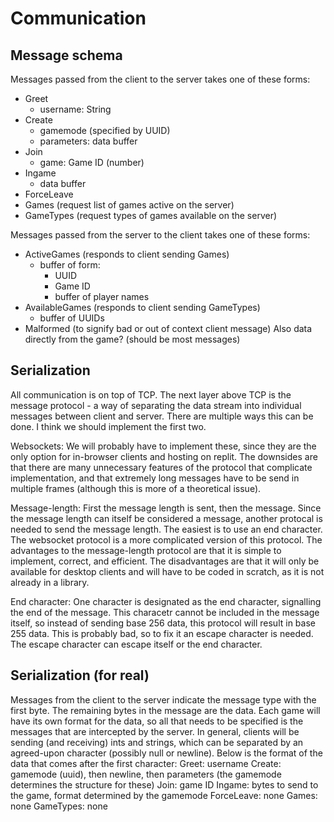 # Communication

## Message schema

Messages passed from the client to the server takes one of these forms:

- Greet
    - username: String
- Create
    - gamemode (specified by UUID)
    - parameters: data buffer
- Join
    - game: Game ID (number)
- Ingame
    - data buffer
- ForceLeave
- Games (request list of games active on the server)
- GameTypes (request types of games available on the server)

Messages passed from the server to the client takes one of these forms:

- ActiveGames (responds to client sending Games)
    - buffer of form:
        - UUID
        - Game ID
        - buffer of player names
- AvailableGames (responds to client sending GameTypes)
    - buffer of UUIDs
- Malformed (to signify bad or out of context client message)
Also data directly from the game? (should be most messages)
## Serialization
All communication is on top of TCP. The next layer above TCP is the message protocol - a way of separating the data stream into individual messages between client and server. There are multiple ways this can be done. I think we should implement the first two.

Websockets: We will probably have to implement these, since they are the only option for in-browser clients and hosting on replit. The downsides are that there are many unnecessary features of the protocol that complicate implementation, and that extremely long messages have to be send in multiple frames (although this is more of a theoretical issue).

Message-length: First the message length is sent, then the message. Since the message length can itself be considered a message, another protocal is needed to send the message length. The easiest is to use an end character. The websocket protocol is a more complicated version of this protocol. The advantages to the message-length protocol are that it is simple to implement, correct, and efficient. The disadvantages are that it will only be available for desktop clients and will have to be coded in scratch, as it is not already in a library.

End character: One character is designated as the end character, signalling the end of the message. This characetr cannot be included in the message itself, so instead of sending base 256 data, this protocol will result in base 255 data. This is probably bad, so to fix it an escape character is needed. The escape character can escape itself or the end character.

## Serialization (for real)
Messages from the client to the server indicate the message type with the first byte. The remaining bytes in the message are the data. Each game will have its own format for the data, so all that needs to be specified is the messages that are intercepted by the server. In general, clients will be sending (and receiving) ints and strings, which can be separated by an agreed-upon character (possibly null or newline).
Below is the format of the data that comes after the first character:
Greet: username
Create: gamemode (uuid), then newline, then parameters (the gamemode determines the structure for these)
Join: game ID
Ingame: bytes to send to the game, format determined by the gamemode
ForceLeave: none
Games: none
GameTypes: none

